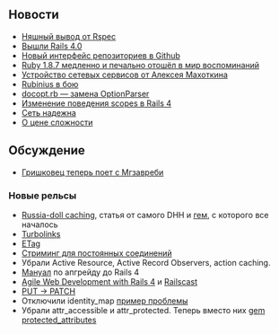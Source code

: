 ## Новости

* [Няшный вывод от Rspec](https://github.com/mattsears/nyan-cat-formatter)
* [Вышли Rails 4.0](http://weblog.rubyonrails.org/2013/6/25/Rails-4-0-final/)
* [Новый интерфейс репозиториев в Github](https://github.com/blog/1529-repository-next)
* [Ruby 1.8.7 медленно и печально отошёл в мир воспоминаний](http://www.ruby-lang.org/en/news/2013/06/30/we-retire-1-8-7/)
* [Устройство сетевых сервисов от Алексея Махоткина](http://squadette.ru/blog/2013/06/19/high-scalability-3/)
* [Rubinius в бою](http://www.tech-d.net/2013/06/18/threaded-ruby-in-production-rbx-edition/)
* [docopt.rb — замена OptionParser](http://docopt.org/)
* [Изменение поведения scopes в Rails 4](http://blog.envylabs.com/post/52395695243/chaining-scopes-in-rails-4)
* [Сеть надежна](http://aphyr.com/posts/288-the-network-is-reliable)
* [О цене сложности](http://firstround.com/article/The-one-cost-engineers-and-product-managers-dont-consider)

## Обсуждение

* [Гришковец теперь поет с Мгзавреби](http://odnovremenno.com/archives/3763)

### Новые рельсы

* [Russia-doll caching](http://37signals.com/svn/posts/3113-how-key-based-cache-expiration-works), статья от самого DHH
  и [гем](https://github.com/rails/cache_digests), с которого все началось
* [Turbolinks](https://github.com/rails/turbolinks/)
* [ETag](http://weblog.rubyonrails.org/2013/6/25/Rails-4-0-final/)
* [Стриминг для постоянных соединений](http://tenderlovemaking.com/2012/07/30/is-it-live.html)
* Убрали Active Resource, Active Record Observers, action caching.
* [Мануал](http://edgeguides.rubyonrails.org/upgrading_ruby_on_rails.html#upgrading-from-rails-3-2-to-rails-4-0)
  по апгрейду до Rails 4
* [Agile Web Development with Rails 4](http://pragprog.com/book/rails4/agile-web-development-with-rails) и
  [Railscast](http://railscasts.com/episodes/415-upgrading-to-rails-4)
* [PUT -> PATCH](http://weblog.rubyonrails.org/2012/2/25/edge-rails-patch-is-the-new-primary-http-method-for-updates/)
* Отключили identity_map [пример проблемы](https://github.com/rails/rails/commit/302c912bf6bcd0fa200d964ec2dc4a44abe328a6)
* Убрали attr_accessible и attr_protected. Теперь вместо них [gem protected_attributes](https://github.com/rails/protected_attributes)
